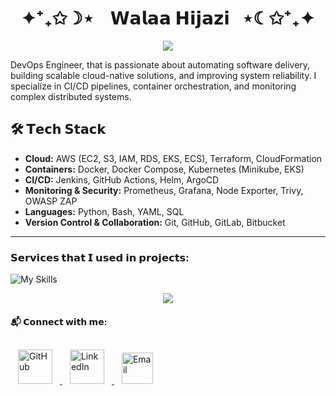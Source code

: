 <h1 align="center">✦⁺₊✩☽⋆ &nbsp;&nbsp; 𝗪𝗮𝗹𝗮𝗮 𝗛𝗶𝗷𝗮𝘇𝗶 &nbsp;&nbsp;⋆☾✩⁺₊✦</h1>

<div align="center">
<img src="https://img.shields.io/badge/DevOps%20Engineer%20%7C%20AWS%20SAA--C03%20Certified%20%7C%20IaC%20Advocate-black?style=for-the-badge&logo=github&logoColor=white" />
</div>

DevOps Engineer, that is passionate about automating software delivery, building scalable cloud-native solutions, and improving system reliability. I specialize in CI/CD pipelines, container orchestration, and monitoring complex distributed systems.

## 🛠️ 𝗧𝗲𝗰𝗵 𝗦𝘁𝗮𝗰𝗸

- **Cloud:** AWS (EC2, S3, IAM, RDS, EKS, ECS), Terraform, CloudFormation
- **Containers:** Docker, Docker Compose, Kubernetes (Minikube, EKS)
- **CI/CD:** Jenkins, GitHub Actions, Helm, ArgoCD
- **Monitoring & Security:** Prometheus, Grafana, Node Exporter, Trivy, OWASP ZAP
- **Languages:** Python, Bash, YAML, SQL
- **Version Control & Collaboration:** Git, GitHub, GitLab, Bitbucket

---
### 𝗦𝗲𝗿𝘃𝗶𝗰𝗲𝘀 𝘁𝗵𝗮𝘁 𝗜 𝘂𝘀𝗲𝗱 𝗶𝗻 𝗽𝗿𝗼𝗷𝗲𝗰𝘁𝘀:
![My Skills](https://skillicons.dev/icons?i=aws,bash,docker,github,jenkins,linux,django,bots,flask,git,terraform,githubactions,mongodb,gitlab,grafana,prometheus,mysql,npm,ubuntu,powershell,pycharm,selenium,kubernetes,vim,py,vscode&perline=13)


<div align="center">
  <a >
     <img src="https://user-images.githubusercontent.com/74038190/213760705-0d5bf320-4f43-4352-b74b-0889ae726bf7.gif" />
  </a>
</div>

#### 📬 𝗖𝗼𝗻𝗻𝗲𝗰𝘁 𝘄𝗶𝘁𝗵 𝗺𝗲:

<div align="left">
  <a href="https://github.com/WalaaHijazi1">
     <img src="https://img.shields.io/badge/github-%23121011.svg?style=for-the-badge&logo=github&logoColor=white" width="55" style="margin:12px" alt="GitHub" />
  </a>
  <a href="[https://linkedin.com/in/yourprofile](https://www.linkedin.com/in/walaa-hijazi/)">
    <img src="https://img.shields.io/badge/linkedin-%230077B5.svg?style=for-the-badge&logo=linkedin&logoColor=white" width="55" style="margin:12px" alt="LinkedIn" />
  </a>
  <a href="mailto:walaa.25.11@hotmail.com">
    <img src="https://custom-icon-badges.demolab.com/badge/Email-8B89CC.svg?logo=mail&logoColor=white&circle" width="50" style="margin:12px" alt="Email"/>
  </a>
</div>

<!--
## Hi there 👋

**WalaaHijazi1/WalaaHijazi1** is a ✨ _special_ ✨ repository because its `README.md` (this file) appears on your GitHub profile.

Here are some ideas to get you started:

- 🔭 I’m currently working on ...
- 🌱 I’m currently learning ...
- 👯 I’m looking to collaborate on ...
- 🤔 I’m looking for help with ...
- 💬 Ask me about ...
- 📫 How to reach me: ...
- 😄 Pronouns: ...
- ⚡ Fun fact: ...
-->
